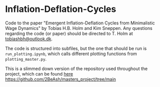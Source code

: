 # Inflation-Deflation-Cycles
Code to the paper "Emergent Inflation-Deflation Cycles from Minimalistic Wage Dynamics" by Tobias H.B. Holm and Kim Sneppen. Any questions regarding the code (or paper) should be directed to T. Holm at tobiashbh@outlook.dk.

The code is structured into subfiles, but the one that should be run is `run_plotting.ipynb`, which calls different plotting functions from `plotting_master.py`.

This is a slimmed down version of the repository used throughout the project, which can be found [here]([url](https://github.com/2BeAsh/masters_project/tree/main)) 
https://github.com/2BeAsh/masters_project/tree/main
